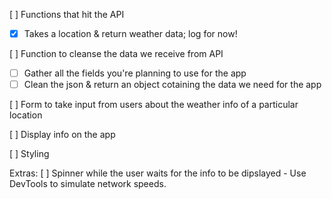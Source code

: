 [ ] Functions that hit the API

- [x] Takes a location & return weather data; log for now!

[ ] Function to cleanse the data we receive from API

- [ ] Gather all the fields you're planning to use for the app
- [ ] Clean the json & return an object cotaining the data we need for the app

[ ] Form to take input from users about the weather info of a particular location

[ ] Display info on the app

[ ] Styling

Extras:
[ ] Spinner while the user waits for the info to be dipslayed - Use DevTools to simulate network speeds.

